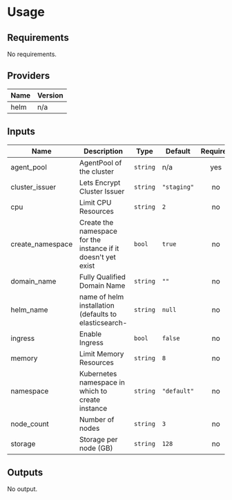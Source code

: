 # Usage
<!--- BEGIN_TF_DOCS --->
## Requirements

No requirements.

## Providers

| Name | Version |
|------|---------|
| helm | n/a |

## Inputs

| Name | Description | Type | Default | Required |
|------|-------------|------|---------|:--------:|
| agent\_pool | AgentPool of the cluster | `string` | n/a | yes |
| cluster\_issuer | Lets Encrypt Cluster Issuer | `string` | `"staging"` | no |
| cpu | Limit CPU Resources | `string` | `2` | no |
| create\_namespace | Create the namespace for the instance if it doesn't yet exist | `bool` | `true` | no |
| domain\_name | Fully Qualified Domain Name | `string` | `""` | no |
| helm\_name | name of helm installation (defaults to elasticsearch-<name> | `string` | `null` | no |
| ingress | Enable Ingress | `bool` | `false` | no |
| memory | Limit Memory Resources | `string` | `8` | no |
| namespace | Kubernetes namespace in which to create instance | `string` | `"default"` | no |
| node\_count | Number of nodes | `string` | `3` | no |
| storage | Storage per node (GB) | `string` | `128` | no |

## Outputs

No output.

<!--- END_TF_DOCS --->
